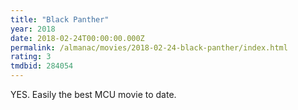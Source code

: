 ```yaml
---
title: "Black Panther"
year: 2018
date: 2018-02-24T00:00:00.000Z
permalink: /almanac/movies/2018-02-24-black-panther/index.html
rating: 3
tmdbid: 284054
---
```


YES. Easily the best MCU movie to date.